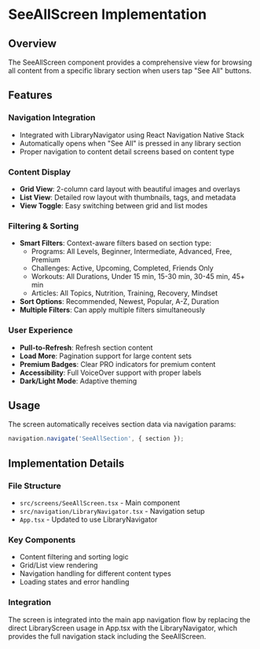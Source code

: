 # SeeAllScreen Implementation

## Overview
The SeeAllScreen component provides a comprehensive view for browsing all content from a specific library section when users tap "See All" buttons.

## Features

### Navigation Integration
- Integrated with LibraryNavigator using React Navigation Native Stack
- Automatically opens when "See All" is pressed in any library section
- Proper navigation to content detail screens based on content type

### Content Display
- **Grid View**: 2-column card layout with beautiful images and overlays
- **List View**: Detailed row layout with thumbnails, tags, and metadata
- **View Toggle**: Easy switching between grid and list modes

### Filtering & Sorting
- **Smart Filters**: Context-aware filters based on section type:
  - Programs: All Levels, Beginner, Intermediate, Advanced, Free, Premium
  - Challenges: Active, Upcoming, Completed, Friends Only  
  - Workouts: All Durations, Under 15 min, 15-30 min, 30-45 min, 45+ min
  - Articles: All Topics, Nutrition, Training, Recovery, Mindset
- **Sort Options**: Recommended, Newest, Popular, A-Z, Duration
- **Multiple Filters**: Can apply multiple filters simultaneously

### User Experience
- **Pull-to-Refresh**: Refresh section content
- **Load More**: Pagination support for large content sets
- **Premium Badges**: Clear PRO indicators for premium content
- **Accessibility**: Full VoiceOver support with proper labels
- **Dark/Light Mode**: Adaptive theming

## Usage

The screen automatically receives section data via navigation params:
```typescript
navigation.navigate('SeeAllSection', { section });
```

## Implementation Details

### File Structure
- `src/screens/SeeAllScreen.tsx` - Main component
- `src/navigation/LibraryNavigator.tsx` - Navigation setup
- `App.tsx` - Updated to use LibraryNavigator

### Key Components
- Content filtering and sorting logic
- Grid/List view rendering
- Navigation handling for different content types
- Loading states and error handling

### Integration
The screen is integrated into the main app navigation flow by replacing the direct LibraryScreen usage in App.tsx with the LibraryNavigator, which provides the full navigation stack including the SeeAllScreen.

